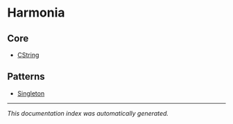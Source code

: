 # Harmonia

## Core
- [CString](Core/CString.md)

## Patterns
- [Singleton](Patterns/Singleton.md)

---

*This documentation index was automatically generated.*
